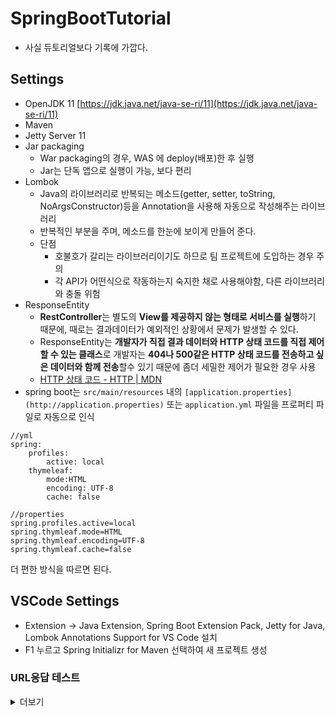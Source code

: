 # SpringBootTutorial
- 사실 듀토리얼보다 기록에 가깝다.

## Settings

- OpenJDK 11 [https://jdk.java.net/java-se-ri/11](https://jdk.java.net/java-se-ri/11)
- Maven
- Jetty Server 11
- Jar packaging
	- War packaging의 경우, WAS 에 deploy(배포)한 후 실행
	- Jar는 단독 앱으로 실행이 가능, 보다 편리
- Lombok
	- Java의 라이브러리로 반복되는 메소드(getter, setter, toString, NoArgsConstructor)등을 Annotation을 사용해 자동으로 작성해주는 라이브러리
	- 반복적인 부분을 주며, 메소드를 한눈에 보이게 만들어 준다.
	- 단점
		- 호불호가 갈리는 라이브러리이기도 하므로 팀 프로젝트에 도입하는 경우 주의
		- 각 API가 어떤식으로 작동하는지 숙지한 채로 사용해야함, 다른 라이브러리와 충돌 위험
- ResponseEntity
	- **RestController**는 별도의 **View를 제공하지 않는 형태로 서비스를 실행**하기 때문에, 때로는 결과데이터가 예외적인 상황에서 문제가 발생할 수 있다.
	- ResponseEntity는 **개발자가 직접 결과 데이터와 HTTP 상태 코드를 직접 제어할 수 있는 클래스**로 개발자는 **404나 500같은 HTTP 상태 코드를 전송하고 싶은 데이터와 함께 전송**할수 있기 때문에 좀더 세밀한 제어가 필요한 경우 사용
	- [HTTP 상태 코드 - HTTP | MDN](https://developer.mozilla.org/ko/docs/Web/HTTP/Status)
- spring boot는 `src/main/resources` 내의 `[application.properties](http://application.properties)` 또는 `application.yml` 파일을 프로퍼티 파일로 자동으로 인식
``` 
//yml
spring:
	profiles:
		active: local
	thymeleaf:
		mode:HTML
		encoding: UTF-8
		cache: false
```
```
//properties
spring.profiles.active=local
spring.thymleaf.mode=HTML
spring.thymleaf.encoding=UTF-8
spring.thymleaf.cache=false
```
더 편한 방식을 따르면 된다.

## VSCode Settings

- Extension → Java Extension, Spring Boot Extension Pack, Jetty for Java, Lombok Annotations Support for VS Code 설치
- F1 누르고 Spring Initializr for Maven 선택하여 새 프로젝트 생성

### URL응답 테스트
<details>
<summary> 더보기 </summary>

<p>
	
```
<!--구조-->
src
└─── main
     ├─── java.com.example.demo
     │    ├─── DemoApplication.java
     │    ├─── controller
     │    ├─── Message
     └─── resource
          └─── application.properties
```

</p>
<p>
	
```java
package com.example.demo.messageTest.controller;

import ...
	
@RestController
@RequestMapping("/mCtl")
public class mController {

    @GetMapping("/success")
    public ResponseEntity<?> successMeaage(){
        return new ResponseEntity<>("success", HttpStatus.OK);
    }

    @GetMapping("/serverError")
    public ResponseEntity<?> serverErrorMessage(){
        Message message = Message.builder()
            .message1("첫 메시지")
            .message2("message2")
            .build();
        return new ResponseEntity<>(message, HttpStatus.INTERNAL_SERVER_ERROR);
    }

    @GetMapping("/header")
    public ResponseEntity<?> header() {
        MultiValueMap<String, String> header = new LinkedMultiValueMap<>();
        header.add("AUTHCODE","xxxxxxx");
        header.add("TOKEN","xxxxxx");
        return new ResponseEntity<>(header, HttpStatus.ACCEPTED);
    }
}
```

</p>
<p>

```java
package com.example.demo.messageTest.message;

import ...

@Getter
@Setter
public class Message {
    private String message1;
    private String message2;

    @Builder
    public Message(String message1, String message2) {
        this.message1=message1;
        this.message2=message2;
    }
}
```

</p>
</details>
